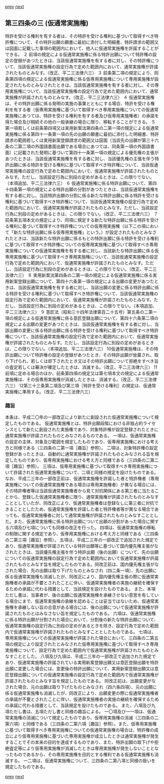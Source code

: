 [prev](/specific\markdowns\特許法\040_Mp-Ch_2-At_34_2.md)
[next](/specific\markdowns\特許法\042_Mp-Ch_2-At_34_4.md)
## 第三四条の三 (仮通常実施権)
特許を受ける権利を有する者は、その特許を受ける権利に基づいて取得すべき特許権について、その特許出願の願書に最初に添付した明細書、特許請求の範囲又は図面に記載した事項の範囲内において、他人に仮通常実施権を許諾することができる。
２ 前項の規定による仮通常実施権に係る特許出願について特許権の設定の登録があつたときは、当該仮通常実施権を有する者に対し、その特許権について、当該仮通常実施権の設定行為で定めた範囲内において、通常実施権が許諾されたものとみなす。（改正、平二三法律六三）
３ 前条第二項の規定により、同条第四項の規定による仮通常実施権に係る仮専用実施権について専用実施権が設定されたものとみなされたときは、当該仮通常実施権を有する者に対し、その専用実施権について、当該仮通常実施権の設定行為で定めた範囲内において、通常実施権が許諾されたものとみなす。（改正、平二三法律六三）
４ 仮通常実施権は、その特許出願に係る発明の実施の事業とともにする場合、特許を受ける権利を有する者（仮専用実施権に基づいて取得すべき専用実施権についての仮通常実施権にあつては、特許を受ける権利を有する者及び仮専用実施権者）の承諾を得た場合及び相続その他の一般承継の場合に限り、移転することができる。
５ 第一項若しくは前条第四項又は実用新案法第四条の二第一項の規定による仮通常実施権に係る第四十一条第一項の先の出願の願書に最初に添付した明細書、特許請求の範囲若しくは実用新案登録請求の範囲又は図面（当該先の出願が第三十六条の二第二項の外国語書面出願である場合にあつては、同条第一項の外国語書面）に記載された発明に基づいて第四十一条第一項の規定による優先権の主張があつたときは、当該仮通常実施権を有する者に対し、当該優先権の主張を伴う特許出願に係る特許を受ける権利に基づいて取得すべき特許権について、当該仮通常実施権の設定行為で定めた範囲内において、仮通常実施権が許諾されたものとみなす。ただし、当該設定行為に別段の定めがあるときは、この限りでない。（本項追加、平二三法律六三）
６ 仮通常実施権に係る特許出願について、第四十四条第一項の規定による特許出願の分割があつたときは、当該仮通常実施権を有する者に対し、当該特許出願の分割に係る新たな特許出願に係る特許を受ける権利に基づいて取得すべき特許権について、当該仮通常実施権の設定行為で定めた範囲内において、仮通常実施権が許諾されたものとみなす。ただし、当該設定行為に別段の定めがあるときは、この限りでない。（改正、平二三法律六三）
７ 前条第五項本文の規定により、同項に規定する新たな特許出願に係る特許を受ける権利に基づいて取得すべき特許権についての仮専用実施権（以下この項において「新たな特許出願に係る仮専用実施権」という。）が設定されたものとみなされたときは、当該新たな特許出願に係るもとの特許出願に係る特許を受ける権利に基づいて取得すべき特許権についての仮専用実施権に基づいて取得すべき専用実施権についての仮通常実施権を有する者に対し、当該新たな特許出願に係る仮専用実施権に基づいて取得すべき専用実施権について、当該仮通常実施権の設定行為で定めた範囲内において、仮通常実施権が許諾されたものとみなす。ただし、当該設定行為に別段の定めがあるときは、この限りでない。（改正、平二三法律六三）
８ 実用新案法第四条の二第一項の規定による仮通常実施権に係る実用新案登録出願について、第四十六条第一項の規定による出願の変更があつたときは、当該仮通常実施権を有する者に対し、当該出願の変更に係る特許出願に係る特許を受ける権利に基づいて取得すべき特許権について、当該仮通常実施権の設定行為で定めた範囲内において、仮通常実施権が許諾されたものとみなす。ただし、当該設定行為に別段の定めがあるときは、この限りでない。（本項追加、平二三法律六三）
９ 意匠法（昭和三十四年法律第百二十五号）第五条の二第一項の規定による仮通常実施権に係る意匠登録出願について、第四十六条第二項の規定による出願の変更があつたときは、当該仮通常実施権を有する者に対し、当該出願の変更に係る特許出願に係る特許を受ける権利に基づいて取得すべき特許権について、当該仮通常実施権の設定行為で定めた範囲内において、仮通常実施権が許諾されたものとみなす。ただし、当該設定行為に別段の定めがあるときは、この限りでない。（本項追加、平二三法律六三）
10仮通常実施権は、その特許出願について特許権の設定の登録があつたとき、その特許出願が放棄され、取り下げられ、若しくは却下されたとき又はその特許出願について拒絶をすべき旨の査定若しくは審決が確定したときは、消滅する。（改正、平二三法律六三）
11前項に定める場合のほか、前条第四項の規定又は第七項本文の規定による仮通常実施権は、その仮専用実施権が消滅したときは、消滅する。（改正、平二三法律六三）
12第三十三条第二項及び第三項［特許を受ける権利］の規定は、仮通常実施権に準用する。（改正、平二三法律六三）

### 趣旨
本条は、平成二〇年の一部改正により新たに創設された仮通常実施権について規定したものである。
仮通常実施権とは、特許出願段階における非独占的ライセンスとして新たに創設された実施権であり、対象特許権が設定登録されたときに通常実施権が許諾されたものとみなされるものである。
一項は、仮通常実施権の設定の主体、対象及び範囲を規定したものであり、仮専用実施権における考え方と同様である（三四条の二第一項［趣旨］参照）。
二項は、対象特許権の設定登録があったときは、自動的に通常実施権が許諾されたものとみなされる旨を規定したものであり、仮専用実施権における考え方と同様である（三四条の二第二項［趣旨］参照）。
三項は、仮専用実施権に基づいて取得すべき専用実施権について許諾された仮通常実施権について、二項と同様の規定を設けたものである。
なお、平成二三年の一部改正前は、仮通常実施権を許諾した者と特許権者（専用実施権についての仮通常実施権である場合は専用実施権者）が異なる場合には、その特許権者等は当該仮通常実施権者から見て対抗関係にある第三者に当たることから、登録した仮通常実施権者に限り、通常実施権が許諾されたものとみなすこととしていたが、同改正により、仮通常実施権者は登録なしに第三者に対抗できることとしたため、仮通常実施権を許諾した者と特許権者等が異なる場合であっても、仮通常実施権者に対して通常実施権が許諾されたものとみなすこととした。また、仮通常実施権に係る特許出願について出願の分割があった場合に関する六項及び七項についても同様の改正を行った。
四項は、仮通常実施権の移転の制限に関する規定であり、仮専用実施権における考え方と同様である（三四条の二第三項［趣旨］参照）。
五項は、平成二三年の一部改正で追加された規定であり、仮通常実施権が許諾されている特許出願等に基づいて国内優先権主張がなされたときは、当該優先権主張を伴う特許出願（後の出願）について、先の出願についての仮通常実施権の設定行為で定めた範囲内において仮通常実施権が許諾されたものとみなす旨を規定したものである。同改正前は、国内優先権主張がなされた場合、先の出願は取り下げたものとみなされ（四二条一項）、先の出願に係る仮通常実施権も消滅したが、同改正により、国内優先権主張の際に仮通常実施権者の承諾が不要とされたことに伴い、仮通常実施権者の実施の継続を確保するための承諾に代わる措置として、当該規定を設けたものである。
また、本項ただし書は、当事者が、後の出願に仮通常実施権を承継させない意思を有している場合にまで、仮通常実施権の承継を認めることは妥当ではないため、仮通常実施権を承継しない旨の合意がある場合には、後の出願について仮通常実施権が許諾されたものとはみなさない旨を規定したものである。
六項は、仮通常実施権に係る特許出願が分割された場合において、分割後の新たな特許出願について、仮通常実施権の設定行為に別段の定めがあるときを除き、設定行為で定めた範囲内で仮通常実施権が許諾されたものとみなすこととしたものである。
七項は、専用実施権についての仮通常実施権が許諾された場合において、三四条の二第五項の規定により設定されたとみなされた仮専用実施権に基づいて取得すべき専用実施権について、設定行為で定めた範囲内で仮通常実施権が許諾されたものとみなすこととした。
八項及び九項は、平成二三年の一部改正で追加された規定であり、仮通常実施権の許諾されている実用新案登録出願又は意匠登録出願を特許出願に変更した場合には、変更後の特許出願について、実用新案登録出願又は意匠登録出願についての仮通常実施権の設定行為で定めた範囲内で仮通常実施権が許諾されたものとみなす旨を規定したものである。
同改正前は、出願変更がなされた場合、元の出願は取り下げたものとみなされ（四六条四項）、元の出願に係る仮通常実施権も消滅したが、同改正により、出願変更の際に仮通常実施権者の承諾が不要とされたことに伴い、仮通常実施権者の実施の継続を確保するための承諾に代わる措置として、当該規定を設けたものである。
また、八項及び九項ただし書は、五項ただし書と同様の趣旨による。
一〇項及び一一項は、仮通常実施権の消滅について規定したものであり、仮専用実施権の消滅（三四条の二第六項）と同様である（三四条の二第六項［趣旨］参照）。また、仮専用実施権に基づいて取得すべき専用実施権についての仮通常実施権の場合は、特許権の成立により仮専用実施権に基づいた専用実施権が成立したときは通常実施権が発生することでその本来の目的を達成するものであり、また、特許出願の取下げや拒絶査定等により仮専用実施権が消滅したときは専用実施権が発生しないこととなったものであるから、その専用実施権を目的とする権利である仮通常実施権も消滅する。
一二項は、仮通常実施権について、三四条の二第八項と同様の扱いを規定したものである。

[prev](/specific\markdowns\特許法\040_Mp-Ch_2-At_34_2.md)
[next](/specific\markdowns\特許法\042_Mp-Ch_2-At_34_4.md)